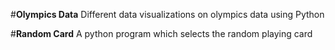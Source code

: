 
#**Olympics Data**
Different data visualizations on olympics data using Python

#**Random Card**
A python program which selects the random playing card 
